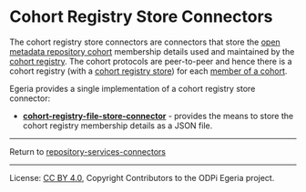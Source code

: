<!-- SPDX-License-Identifier: CC-BY-4.0 -->
<!-- Copyright Contributors to the ODPi Egeria project. -->


# Cohort Registry Store Connectors

The cohort registry store connectors are connectors that store the
[open metadata repository cohort](https://egeria-project.org/concepts/cohort-member)
membership details used and maintained by the [cohort registry](https://egeria-project.org/concepts/cohort-registry).
The cohort protocols are peer-to-peer and hence there is a cohort registry
(with a [cohort registry store](https://egeria-project.org/concepts/cohort-registry-store-connector))
for each [member of a cohort](https://egeria-project.org/concepts/cohort-member).

Egeria provides a single implementation of a
cohort registry store connector:

* **[cohort-registry-file-store-connector](cohort-registry-file-store-connector)** - provides the means to store
the cohort registry membership details as a JSON file.


----
Return to [repository-services-connectors](..)

----
License: [CC BY 4.0](https://creativecommons.org/licenses/by/4.0/),
Copyright Contributors to the ODPi Egeria project.
